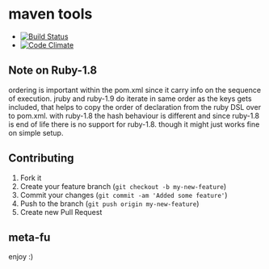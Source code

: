 maven tools 
===========

* [![Build Status](https://github.com/torquebox/maven-tools/actions/workflows/ci.yml/badge.svg)](https://github.com/torquebox/maven-tools/actions/workflows/ci.yml)
* [![Code Climate](https://codeclimate.com/badge.png)](https://codeclimate.com/github/torquebox/maven-tools)

Note on Ruby-1.8
----------------

ordering is important within the pom.xml since it carry info on the sequence of execution. jruby and ruby-1.9 do iterate in same order as the keys gets included, that helps to copy the order of declaration from the ruby DSL over to pom.xml. with ruby-1.8 the hash behaviour is different and since ruby-1.8 is end of life there is no support for ruby-1.8. though it might just works fine on simple setup.

Contributing
------------

1. Fork it
2. Create your feature branch (`git checkout -b my-new-feature`)
3. Commit your changes (`git commit -am 'Added some feature'`)
4. Push to the branch (`git push origin my-new-feature`)
5. Create new Pull Request

meta-fu
-------

enjoy :) 

